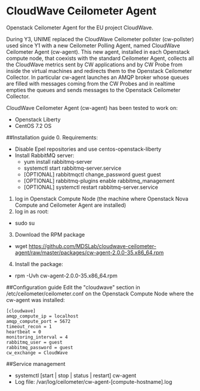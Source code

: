 # CloudWave Ceilometer Agent 
Openstack Ceilometer Agent for the EU project CloudWave.

During Y3, UNIME replaced the CloudWave Ceilometer pollster (cw-pollster) used since Y1 with a new Ceilometer Polling Agent, named CloudWave Ceilometer Agent (cw-agent). This new agent, installed in each Openstack compute node, that coexists with the standard Ceilometer Agent, collects all the CloudWave metrics sent by CW applications and by CW Probe from inside the virtual machines and redirects them to the Openstack Ceilometer Collector.
In particular cw-agent launches an AMQP broker whose queues are filled with messages coming from the CW Probes and in realtime empties the queues and sends messages to the Openstack Ceilometer Collector.


CloudWave Ceilometer Agent (cw-agent) has been tested to work on:

* Openstack Liberty
* CentOS 7.2 OS



##Installation guide
0. Requirements:
  * Disable Epel repositories and use centos-openstack-liberty
  * Install RabbitMQ server:
    * yum install rabbitmq-server
    * systemctl start rabbitmq-server.service
    * [OPTIONAL] rabbitmqctl change_password guest guest
    * [OPTIONAL] rabbitmq-plugins enable rabbitmq_management
    * [OPTIONAL] systemctl restart rabbitmq-server.service

1. log in Openstack Compute Node (the machine where Openstack Nova Compute and Ceilometer Agent are installed)
2. log in as root: 
  * sudo su
3. Download the RPM package
  * wget https://github.com/MDSLab/cloudwave-ceilometer-agent/raw/master/packages/cw-agent-2.0.0-35.x86_64.rpm
4. Install the package:
  * rpm -Uvh cw-agent-2.0.0-35.x86_64.rpm

##Configuration guide
Edit the "cloudwave" section in /etc/ceilometer/ceilometer.conf on the Openstack Compute Node where the cw-agent was installed:
```
[cloudwave]
amqp_compute_ip = localhost
amqp_compute_port = 5672
timeout_recon = 1
heartbeat = 0
monitoring_interval = 4
rabbitmq_user = guest
rabbitmq_password = guest
cw_exchange = CloudWave
```

##Service management
* systemctl [start | stop | status | restart] cw-agent
* Log file: /var/log/ceilometer/cw-agent-[compute-hostname].log
